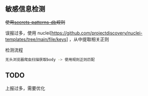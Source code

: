 ## 敏感信息检测

~~使用[secrets-patterns-db](https://github.com/mazen160/secrets-patterns-db/)规则~~

误报过多，使用 nuclei[https://github.com/projectdiscovery/nuclei-templates/tree/main/file/keys]  ，从中提取相关正则

检测流程
```bash
无头浏览器爬虫扫描获取body -> 使用规则正则匹配
```

## TODO
上报过多，需要优化